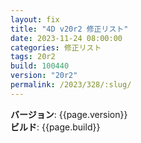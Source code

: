```yaml
---
layout: fix
title: "4D v20r2 修正リスト"
date: 2023-11-24 08:00:00
categories: 修正リスト
tags: 20r2
build: 100440
version: "20r2"
permalink: /2023/328/:slug/
---
```


**バージョン**: {{page.version}}  
**ビルド**: {{page.build}} 

